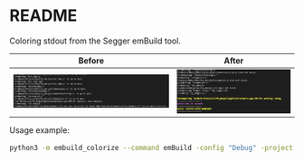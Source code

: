 # README

Coloring stdout from the Segger emBuild tool.

Before                     |         After
:-------------------------:|:-------------------------:
![](https://github.com/Mcublog/embuild_colorize/raw/master/doc/164439.png)     |  ![](https://github.com/Mcublog/embuild_colorize/raw/master/doc/163958.png)

Usage example:
```bash
python3 -m embuild_colorize --command emBuild -config "Debug" -project "YOUR_PROJECT" "./SES/YOUR_PROJECT.emProject" -verbose
```
